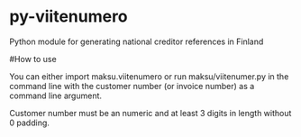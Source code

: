 py-viitenumero
==============

Python module for generating national creditor references in Finland

#How to use

You can either import maksu.viitenumero or run maksu/viitenumer.py in the command line with the customer number (or invoice number) as a command line argument.

Customer number must be an numeric and at least 3 digits in length without 0 padding.
